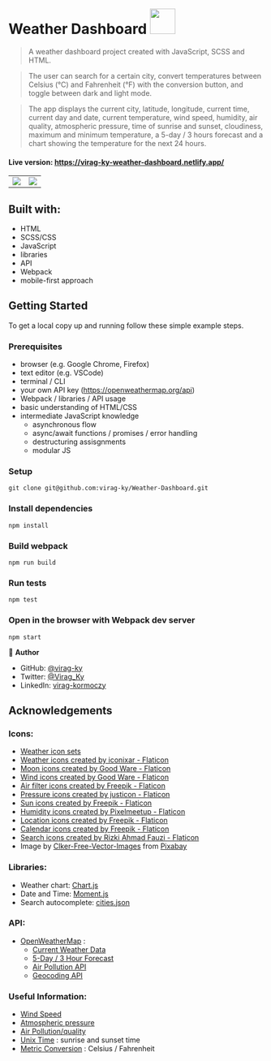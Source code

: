 # Weather Dashboard <img src="https://user-images.githubusercontent.com/79658534/203111893-81501d81-10ef-4a15-811b-75ec774a9ed2.png" width="50px">

> A weather dashboard project created with JavaScript, SCSS and HTML.

> The user can search for a certain city, convert temperatures between Celsius (°C) and Fahrenheit (°F) with the conversion button, and toggle between dark and light mode.

> The app displays the current city, latitude, longitude, current time, current day and date, current temperature, wind speed, humidity, air quality, atmospheric pressure, time of sunrise and sunset, cloudiness, maximum and minimum temperature, a 5-day / 3 hours forecast and a chart showing the temperature for the next 24 hours.

#### Live version: https://virag-ky-weather-dashboard.netlify.app/

<div><table><tr><td width="50%"><img src="https://user-images.githubusercontent.com/79658534/203655327-6debaa68-3244-4b90-ba1a-2a8f6a1f4afb.png"></td><td width="50%"><img src="https://user-images.githubusercontent.com/79658534/203655398-108d338f-ecba-4783-9c33-946247704434.png"></td></tr></table></div>


## Built with:

- HTML
- SCSS/CSS
- JavaScript
- libraries
- API
- Webpack
- mobile-first approach

## Getting Started

To get a local copy up and running follow these simple example steps.

### Prerequisites

- browser (e.g. Google Chrome, Firefox)
- text editor (e.g. VSCode)
- terminal / CLI
- your own API key (https://openweathermap.org/api)
- Webpack / libraries / API usage
- basic understanding of HTML/CSS
- intermediate JavaScript knowledge
  - asynchronous flow
  - async/await functions / promises / error handling
  - destructuring assisgnments
  - modular JS

### Setup

```
git clone git@github.com:virag-ky/Weather-Dashboard.git
```

### Install dependencies

```
npm install
```

### Build webpack

```
npm run build
```

### Run tests
```
npm test
```

### Open in the browser with Webpack dev server

```
npm start
```

👤 **Author**

- GitHub: [@virag-ky](https://github.com/virag-ky)
- Twitter: [@Virag_Ky](https://twitter.com/Virag_Ky)
- LinkedIn: [virag-kormoczy](https://linkedin.com/in/virag-kormoczy)

## Acknowledgements

### Icons:

- [Weather icon sets](https://www.figma.com/community/file/972934576657989859)
- <a href="https://www.flaticon.com/free-icons/weather" title="weather icons">Weather icons created by iconixar - Flaticon</a>
- <a href="https://www.flaticon.com/free-icons/moon" title="moon icons">Moon icons created by Good Ware - Flaticon</a>
- <a href="https://www.flaticon.com/free-icons/wind" title="wind icons">Wind icons created by Good Ware - Flaticon</a>
- <a href="https://www.flaticon.com/free-icons/air-filter" title="air filter icons">Air filter icons created by Freepik - Flaticon</a>
- <a href="https://www.flaticon.com/free-icons/pressure" title="pressure icons">Pressure icons created by justicon - Flaticon</a>
- <a href="https://www.flaticon.com/free-icons/sun" title="sun icons">Sun icons created by Freepik - Flaticon</a>
- <a href="https://www.flaticon.com/free-icons/humidity" title="humidity icons">Humidity icons created by Pixelmeetup - Flaticon</a>
- <a href="https://www.flaticon.com/free-icons/location" title="location icons">Location icons created by Freepik - Flaticon</a>
- <a href="https://www.flaticon.com/free-icons/calendar" title="calendar icons">Calendar icons created by Freepik - Flaticon</a>
- <a href="https://www.flaticon.com/free-icons/search" title="search icons">Search icons created by Rizki Ahmad Fauzi - Flaticon</a>
- Image by <a href="https://pixabay.com/users/clker-free-vector-images-3736/?utm_source=link-attribution&amp;utm_medium=referral&amp;utm_campaign=image&amp;utm_content=306235">Clker-Free-Vector-Images</a> from <a href="https://pixabay.com//?utm_source=link-attribution&amp;utm_medium=referral&amp;utm_campaign=image&amp;utm_content=306235">Pixabay</a>

### Libraries:

- Weather chart: [Chart.js](https://www.chartjs.org/)
- Date and Time: [Moment.js](https://momentjs.com/)
- Search autocomplete: [cities.json](https://github.com/lutangar/cities.json)

### API:

- [OpenWeatherMap](https://openweathermap.org/api) :
  - [Current Weather Data](https://openweathermap.org/current)
  - [5-Day / 3 Hour Forecast](https://openweathermap.org/forecast5)
  - [Air Pollution API](https://openweathermap.org/api/air-pollution)
  - [Geocoding API](https://openweathermap.org/api/geocoding-api)

### Useful Information:

- [Wind Speed](https://www.weather.gov/pqr/wind)
- [Atmospheric pressure](https://www.maximum-inc.com/what-is-atmospheric-pressure-and-how-is-it-measured/)
- [Air Pollution/quality](https://openweathermap.org/api/air-pollution)
- [Unix Time](https://en.wikipedia.org/wiki/Unix_time) : sunrise and sunset time
- [Metric Conversion](https://www.metric-conversions.org/temperature/celsius-to-fahrenheit.htm) : Celsius / Fahrenheit
